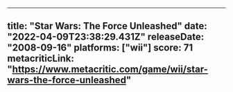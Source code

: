 
---
title: "Star Wars: The Force Unleashed"
date: "2022-04-09T23:38:29.431Z"
releaseDate: "2008-09-16"
platforms: ["wii"]
score: 71
metacriticLink: "https://www.metacritic.com/game/wii/star-wars-the-force-unleashed"
---
